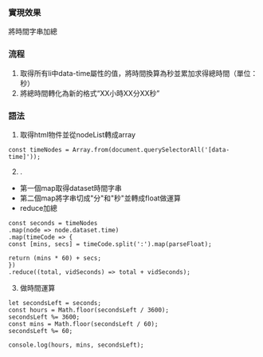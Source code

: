 ### 實現效果
將時間字串加總
### 流程
1. 取得所有li中data-time屬性的值，將時間換算為秒並累加求得總時間（單位：秒）
2. 將總時間轉化為新的格式“XX小時XX分XX秒”
### 語法
1. 取得html物件並從nodeList轉成array
```
const timeNodes = Array.from(document.querySelectorAll('[data-time]'));
```
2. .
* 第一個map取得dataset時間字串
* 第二個map將字串切成"分"和"秒"並轉成float做運算
* reduce加總
```
const seconds = timeNodes
.map(node => node.dataset.time)
.map(timeCode => {
const [mins, secs] = timeCode.split(':').map(parseFloat);

return (mins * 60) + secs;
})
.reduce((total, vidSeconds) => total + vidSeconds);
```
3. 做時間運算
```
let secondsLeft = seconds;
const hours = Math.floor(secondsLeft / 3600);
secondsLeft %= 3600;
const mins = Math.floor(secondsLeft / 60);
secondsLeft %= 60;

console.log(hours, mins, secondsLeft);
```